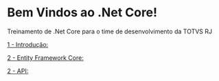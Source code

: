 # Bem Vindos ao .Net Core!
Treinamento de .Net Core para o time de desenvolvimento da TOTVS RJ

[1 - Introdução: ](https://github.com/leduqueiroz/introducaoaspnetcore/tree/master/netcore-intro)  

[2 - Entity Framework Core: ](https://github.com/leduqueiroz/introducaoaspnetcore/tree/master/netcore-entityframeworkcore)  

[2 - API: ](https://github.com/leduqueiroz/introducaoaspnetcore/tree/master/netcore-api)  
  
  
  
  
